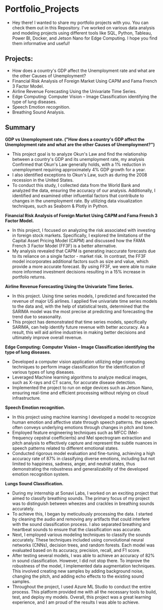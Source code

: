 # Portfolio_Projects
- Hey there! I wanted to share my portfolio projects with you. You can check them out in this Repository. I've worked on various data analysis and modeling projects using different tools like SQL, Python, Tableau, Power BI, Docker, and Jetson Nano for Edge Computing. I hope you find them informative and useful!
## Projects:
-	How does a country's GDP affect the Unemployment rate and what are the other Causes of Unemployment?      
-	Financial Risk Analysis of Foreign Market Using CAPM and Fama French 3 Factor Model.      
-	Airline Revenue Forecasting Using the Univariate Time Series.        
-	Edge Computing: Computer Vision – Image Classification identifying the type of lung diseases.        
-	Speech Emotion recognition.      
-	Breathing Sound Analysis.        
  

## Summary
**GDP vs Unemployment rate. ("How does a country's GDP affect the Unemployment rate and what are the other Causes of Unemployment?")**      
-	This project goal is to analyze Okun's Law and find the relationship between a country's GDP and its unemployment rate, my analysis Confirmed that Okun's Law generally holds, with a 1% reduction in unemployment requiring approximately 4% GDP growth for a year.      
-	I also identified exceptions to Okun's Law, such as during the 2008 recession in the United States.      
-	To conduct this study, I collected data from the World Bank and analyzed the data, ensuring the accuracy of our analysis. Additionally, I identified and examined other influential factors that contribute to changes in the unemployment rate. By utilizing data visualization techniques, such as Seaborn & Plotly in Python.   

**Financial Risk Analysis of Foreign Market Using CAPM and Fama French 3 Factor Model.**     
-	In this project, I focused on analyzing the risk associated with investing in foreign stock markets. Specifically, I explored the limitations of the Capital Asset Pricing Model (CAPM) and discussed how the FAMA French 3 Factor Model (FF3F) is a better alternative.    
-	My analysis revealed that CAPM is generating inaccurate forecasts due to its reliance on a single factor - market risk. In contrast, the FF3F model incorporates additional factors such as size and value, which provide a more accurate forecast. By using FF3F, we were able to make more informed investment decisions resulting in a 15% increase in portfolio returns.    

**Airline Revenue Forecasting Using the Univariate Time Series.**          
-	In this project. Using time series models, I predicted and forecasted the revenue of major US airlines. I applied five univariate time series models to the data and, with the help of statistical tests, determined that the SARIMA model was the most precise at predicting and forecasting the trend due to seasonality.    
-	This project has demonstrated that time series models, specifically SARIMA, can help identify future revenue with better accuracy. As a result, this will aid airline industries in making better decisions and ultimately improve overall revenue.      

**Edge Computing: Computer Vision – Image Classification identifying the type of lung diseases.**        
-	Developed a computer vision application utilizing edge computing techniques to perform image classification for the identification of various types of lung diseases.      
-	Leveraged Machine learning algorithms to analyze medical images, such as X-rays and CT scans, for accurate disease detection.      
-	Implemented the project to run on edge devices such as Jetson Nano, ensuring real-time and efficient processing without relying on cloud infrastructure.      

**Speech Emotion recognition.**        
-	In this project using machine learning I developed a model to recognize human emotion and affective state through speech patterns. the speech often conveys underlying emotions through changes in pitch and tone. 
-	Employed feature engineering techniques such as MFCC (Mel-frequency cepstral coefficients) and Mel spectrogram extraction and pitch analysis to effectively capture and represent the subtle nuances in speech patterns related to different emotional states.      
-	Conducted rigorous model evaluation and fine-tuning, achieving a high accuracy rate of 87% in classifying diverse emotions, including but not limited to happiness, sadness, anger, and neutral states, thus demonstrating the robustness and generalizability of the developed emotion recognition system.      

**Lungs Sound Classification.**
- During my internship at Sonavi Labs, I worked on an exciting project that aimed to classify breathing sounds. The primary focus of my project was to distinguish between wheezes and crackles in breathing sounds accurately.    
- To achieve this, I began by meticulously processing the data. I started by cleaning the audio and removing any artifacts that could interfere with the sound classification process. I also separated breathing and heartbeat sounds to ensure that the classification was accurate.      
- Next, I employed various modeling techniques to classify the sounds accurately. These techniques included using convolutional neural networks (CNNs), decision trees, and random forests. Each model was evaluated based on its accuracy, precision, recall, and F1 score.      
- After testing several models, I was able to achieve an accuracy of 82% in sound classification. However, I did not stop there. To improve the robustness of the model, I implemented data augmentation techniques. This involved creating new samples by adding background noise, changing the pitch, and adding echo effects to the existing sound samples.      
- Throughout the project, I used Azure ML Studio to conduct the entire process. This platform provided me with all the necessary tools to build, test, and deploy my models. Overall, this project was a great learning experience, and I am proud of the results I was able to achieve.   



